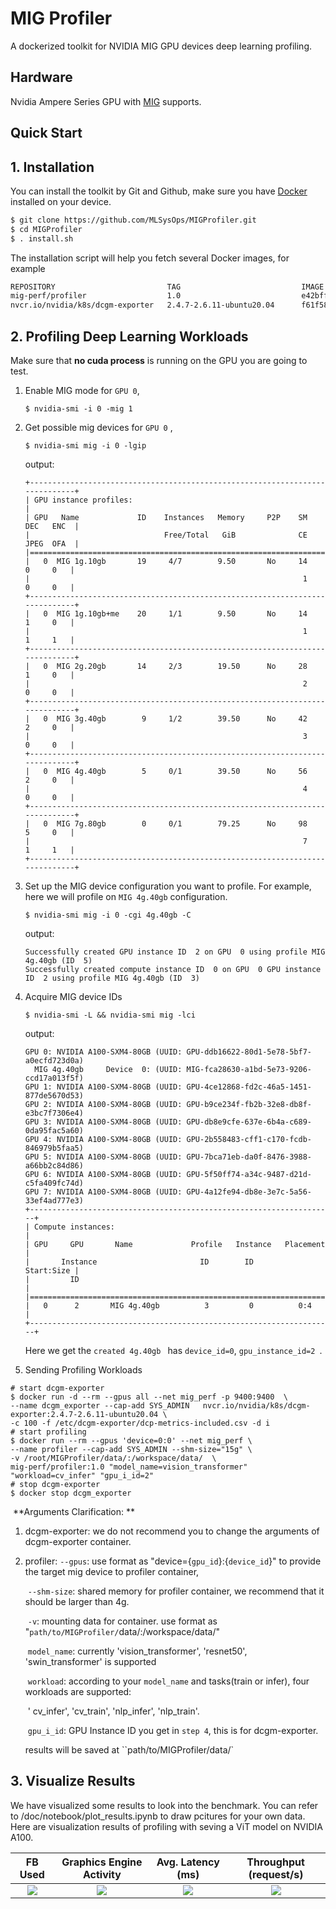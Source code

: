 # MIG Profiler
A dockerized toolkit for NVIDIA MIG GPU devices deep learning profiling.

## Hardware

Nvidia Ampere Series GPU with [MIG](https://www.nvidia.com/en-sg/technologies/multi-instance-gpu/) supports.

## Quick Start 

## 1. Installation 

You can install the toolkit by Git and Github, make sure you have [Docker](https://www.docker.com/) installed on your device. 

```bash
$ git clone https://github.com/MLSysOps/MIGProfiler.git
$ cd MIGProfiler
$ . install.sh
```

The installation script will help you fetch several Docker images, for example

``` bash
REPOSITORY                         TAG                           IMAGE ID       CREATED          SIZE
mig-perf/profiler                  1.0                           e42bff41025d   31 minutes ago   6.25GB
nvcr.io/nvidia/k8s/dcgm-exporter   2.4.7-2.6.11-ubuntu20.04      f61f58af30cd   3 weeks ago      953MB
```


## 2. Profiling Deep Learning Workloads

Make sure that **no cuda process** is running on the GPU you are going to test.

1. Enable MIG mode for `GPU 0`,

   ```shell
   $ nvidia-smi -i 0 -mig 1
   ```

2. Get possible mig devices for `GPU 0` ,

   ```shell
   $ nvidia-smi mig -i 0 -lgip
   ```

   output:

   ```
   +-----------------------------------------------------------------------------+
   | GPU instance profiles:                                                      |
   | GPU   Name             ID    Instances   Memory     P2P    SM    DEC   ENC  |
   |                              Free/Total   GiB              CE    JPEG  OFA  |
   |=============================================================================|
   |   0  MIG 1g.10gb       19     4/7        9.50       No     14     0     0   |
   |                                                             1     0     0   |
   +-----------------------------------------------------------------------------+
   |   0  MIG 1g.10gb+me    20     1/1        9.50       No     14     1     0   |
   |                                                             1     1     1   |
   +-----------------------------------------------------------------------------+
   |   0  MIG 2g.20gb       14     2/3        19.50      No     28     1     0   |
   |                                                             2     0     0   |
   +-----------------------------------------------------------------------------+
   |   0  MIG 3g.40gb        9     1/2        39.50      No     42     2     0   |
   |                                                             3     0     0   |
   +-----------------------------------------------------------------------------+
   |   0  MIG 4g.40gb        5     0/1        39.50      No     56     2     0   |
   |                                                             4     0     0   |
   +-----------------------------------------------------------------------------+
   |   0  MIG 7g.80gb        0     0/1        79.25      No     98     5     0   |
   |                                                             7     1     1   |
   +-----------------------------------------------------------------------------+
   
   ```

   

3. Set up the MIG device configuration you want to profile. For example, here we will profile on `MIG 4g.40gb` configuration.

   ```shell
   $ nvidia-smi mig -i 0 -cgi 4g.40gb -C
   ```

   output:

   ```
   Successfully created GPU instance ID  2 on GPU  0 using profile MIG 4g.40gb (ID  5)
   Successfully created compute instance ID  0 on GPU  0 GPU instance ID  2 using profile MIG 4g.40gb (ID  3)
   ```

4. Acquire MIG device IDs

   ```shell
   $ nvidia-smi -L && nvidia-smi mig -lci
   ```

   output:

   ```
   GPU 0: NVIDIA A100-SXM4-80GB (UUID: GPU-ddb16622-80d1-5e78-5bf7-a0ecfd723d0a)
     MIG 4g.40gb     Device  0: (UUID: MIG-fca28630-a1bd-5e73-9206-ccd17a013f5f)
   GPU 1: NVIDIA A100-SXM4-80GB (UUID: GPU-4ce12868-fd2c-46a5-1451-877de5670d53)
   GPU 2: NVIDIA A100-SXM4-80GB (UUID: GPU-b9ce234f-fb2b-32e8-db8f-e3bc7f7306e4)
   GPU 3: NVIDIA A100-SXM4-80GB (UUID: GPU-db8e9cfe-637e-6b4a-c689-0da95fac5a60)
   GPU 4: NVIDIA A100-SXM4-80GB (UUID: GPU-2b558483-cff1-c170-fcdb-846979b5faa5)
   GPU 5: NVIDIA A100-SXM4-80GB (UUID: GPU-7bca71eb-da0f-8476-3988-a66bb2c84d86)
   GPU 6: NVIDIA A100-SXM4-80GB (UUID: GPU-5f50ff74-a34c-9487-d21d-c5fa409fc74d)
   GPU 7: NVIDIA A100-SXM4-80GB (UUID: GPU-4a12fe94-db8e-3e7c-5a56-33ef4ad777e3)
   +--------------------------------------------------------------------+
   | Compute instances:                                                 |
   | GPU     GPU       Name             Profile   Instance   Placement  |
   |       Instance                       ID        ID       Start:Size |
   |         ID                                                         |
   |====================================================================|
   |   0      2       MIG 4g.40gb          3         0          0:4     |
   +--------------------------------------------------------------------+
   
   ```

   Here we get the `created 4g.40gb ` has `device_id=0`,  `gpu_instance_id=2 `.

5.  Sending Profiling Workloads

   ```shell
   # start dcgm-exporter
   $ docker run -d --rm --gpus all --net mig_perf -p 9400:9400  \
   --name dcgm_exporter --cap-add SYS_ADMIN   nvcr.io/nvidia/k8s/dcgm-exporter:2.4.7-2.6.11-ubuntu20.04 \
   -c 100 -f /etc/dcgm-exporter/dcp-metrics-included.csv -d i
   # start profiling
   $ docker run --rm --gpus 'device=0:0' --net mig_perf \
   --name profiler --cap-add SYS_ADMIN --shm-size="15g" \
   -v /root/MIGProfiler/data/:/workspace/data/  \
   mig-perf/profiler:1.0 "model_name=vision_transformer" "workload=cv_infer" "gpu_i_id=2"
   # stop dcgm-exporter
   $ docker stop dcgm_exporter
   ```

​	**Arguments Clarification: **

  1. dcgm-exporter: we do not recommend you to change the arguments of dcgm-exporter container.

  2. profiler:  `--gpus`: use format as "device={`gpu_id`}:{`device_id`}" to provide the target mig device to profiler container,

     ​				`--shm-size`: shared memory for profiler container, we recommend that it should be larger than 4g.

     ​				`-v`: mounting data for container. use format as "`path/to/MIGProfiler/`data/:/workspace/data/"

     ​				`model_name`: currently 'vision_transformer', 'resnet50', 'swin_transformer' is supported

     ​				`workload`: according to your `model_name` and tasks(train or infer), four workloads are supported:

     ​                                    ' cv_infer', 'cv_train', 'nlp_infer', 'nlp_train'.

     ​				`gpu_i_id`: GPU Instance ID you get in `step 4`, this is for dcgm-exporter.

     results will be saved at ``path/to/MIGProfiler/data/`

## 3. Visualize Results

We have visualized some results to look into the benchmark. You can refer to /doc/notebook/plot_results.ipynb to draw pcitures for your own data. Here are visualization results of profiling with seving a ViT model on NVIDIA A100. 


|FB Used|Graphics Engine Activity|Avg. Latency (ms)|Throughput (request/s)|
|:--:|:--:|:--:|:--:|
|![](https://github.com/MLSysOps/MIGProfiler/blob/0cb58f51c557dde9f494acabdd903d5432c946b1/data/A100-80g/infer/cv/vision_transformer_fbusd_bsz_compare.svg)|![](https://github.com/MLSysOps/MIGProfiler/blob/0cb58f51c557dde9f494acabdd903d5432c946b1/data/A100-80g/infer/cv/vision_transformer_gract_bsz_compare.svg)|![](https://github.com/MLSysOps/MIGProfiler/blob/0cb58f51c557dde9f494acabdd903d5432c946b1/data/A100-80g/infer/cv/vision_transformer_latency_bsz_compare.svg)|![](https://github.com/MLSysOps/MIGProfiler/blob/0cb58f51c557dde9f494acabdd903d5432c946b1/data/A100-80g/infer/cv/vision_transformer_throughput_bsz_compare.svg)|
